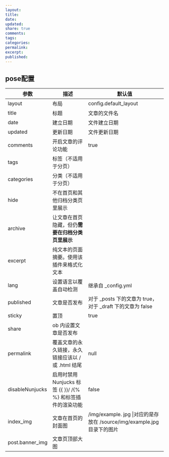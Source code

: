 ```yaml
---
layout: 
title: 
date: 
updated: 
share: true
comments: 
tags: 
categories: 
permalink: 
excerpt: 
published: 
---
```


##  pose配置

| 参数              | 描述                                         | 默认值                                                       |
| --------------- | ------------------------------------------ | --------------------------------------------------------- |
| layout          | 布局                                         | config.default_layout                                     |
| title           | 标题                                         | 文章的文件名                                                    |
| date            | 建立日期                                       | 文件建立日期                                                    |
| updated         | 更新日期                                       | 文件更新日期                                                    |
| comments        | 开启文章的评论功能                                  | true                                                      |
| tags            | 标签（不适用于分页）                                 |                                                           |
| categories      | 分类（不适用于分页）                                 |                                                           |
| hide            | 不在首页和其他归档分类页里展示                            |                                                           |
| archive         | 让文章在首页隐藏，但仍**需要在归档分类页里展示**                 |                                                           |
| excerpt         | 纯文本的页面摘要。使用该插件来格式化文本                       |                                                           |
| lang            | 设置语言以覆盖自动检测                                | 继承自 _config.yml                                           |
| published       | 文章是否发布                                     | 对于 _posts 下的文章为 true，对于 _draft 下的文章为 false                |
| sticky          | 置顶                                         | true                                                      |
| share           | ob 内设置文章是否发布                               |                                                           |
| permalink       | 覆盖文章的永久链接，永久链接应该以 / 或 .html 结尾             | null                                                      |
| disableNunjucks | 启用时禁用 Nunjucks 标签 {{ }}/ /{% %} 和标签插件的渲染功能 | false                                                     |
| index_img       | 文章在首页的封面图                                  | /img/example. jpg \|对应的是存放在 /source/img/example.jpg目录下的图片 |
| post.banner_img | 文章页顶部大图                                    |                                                           |


